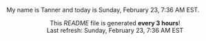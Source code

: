 My name is Tanner and today is Sunday, February 23, 7:36 AM EST.

<p align="center">This <i>README</i> file is generated <b>every 3 hours</b>!</br>Last refresh: Sunday, February 23, 7:36 AM EST<br /></p>
